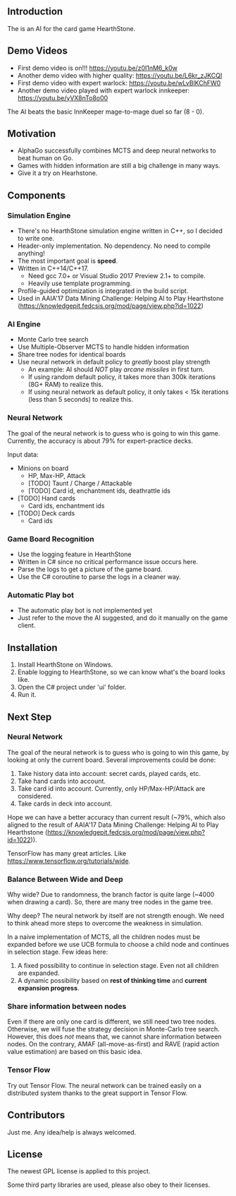 ## Introduction

The is an AI for the card game HearthStone.

## Demo Videos
* First demo video is on!!! https://youtu.be/z0I1nM6_k0w
* Another demo video with higher quality: https://youtu.be/L6kr_zJKCQI
* First demo video with expert warlock: https://youtu.be/wLvBlKChFW0
* Another demo video played with expert warlock innkeeper: https://youtu.be/yVX8nTo8o00

The AI beats the basic InnKeeper mage-to-mage duel so far (8 - 0).

## Motivation
* AlphaGo successfully combines MCTS and deep neural networks to beat human on Go.
* Games with hidden information are still a big challenge in many ways.
* Give it a try on Hearhstone.

## Components

### Simulation Engine
* There's no HearthStone simulation engine written in C++, so I decided to write one.
* Header-only implementation. No dependency. No need to compile anything!
* The most important goal is **speed**.
* Written in C++14/C++17.
  * Need gcc 7.0+ or Visual Studio 2017 Preview 2.1+ to compile.
  * Heavily use template programming.
* Profile-guided optimization is integrated in the build script.
* Used in AAIA'17 Data Mining Challenge: Helping AI to Play Hearthstone (https://knowledgepit.fedcsis.org/mod/page/view.php?id=1022)

### AI Engine
* Monte Carlo tree search
* Use Multiple-Observer MCTS to handle hidden information
* Share tree nodes for identical boards
* Use neural network in default policy to *greatly* boost play strength
  * An example: AI should *NOT* play *arcane missiles* in first turn.
  * If using random default policy, it takes more than 300k iterations (8G+ RAM) to realize this.
  * If using neural network as default policy, it only takes < 15k iterations (less than 5 seconds) to realize this.
  
### Neural Network

The goal of the neural network is to guess who is going to win this game. Currently, the accuracy is about 79% for expert-practice decks.

Input data:
* Minions on board
  * HP, Max-HP, Attack
  * [TODO] Taunt / Charge / Attackable
  * [TODO] Card id, enchantment ids, deathrattle ids
* [TODO] Hand cards
  * Card ids, enchantment ids
* [TODO] Deck cards
  * Card ids

### Game Board Recognition
* Use the logging feature in HearthStone
* Written in C# since no critical performance issue occurs here.
* Parse the logs to get a picture of the game board.
* Use the C# coroutine to parse the logs in a cleaner way.

### Automatic Play bot
* The automatic play bot is not implemented yet
* Just refer to the move the AI suggested, and do it manually on the game client.

## Installation
1. Install HearthStone on Windows.
2. Enable logging to HearthStone, so we can know what's the board looks like.
3. Open the C# project under 'ui' folder.
4. Run it.

## Next Step

### Neural Network

The goal of the neural network is to guess who is going to win this game, by looking at only the current board. Several improvements could be done:

1. Take history data into account: secret cards, played cards, etc.
2. Take hand cards into account.
3. Take card id into account. Currently, only HP/Max-HP/Attack are considered.
4. Take cards in deck into account.

Hope we can have a better accuracy than current result (~79%, which also aligned to the result of AAIA'17 Data Mining Challenge: Helping AI to Play Hearthstone (https://knowledgepit.fedcsis.org/mod/page/view.php?id=1022)).

TensorFlow has many great articles. Like https://www.tensorflow.org/tutorials/wide.

### Balance Between Wide and Deep

Why wide? Due to randomness, the branch factor is quite large (~4000 when drawing a card). So, there are many tree nodes in the game tree.

Why deep? The neural network by itself are not strength enough. We need to think ahead more steps to overcome the weakness in simulation.

In a naive implementation of MCTS, all the children nodes must be expanded before we use UCB formula to choose a child node and continues in selection stage. Few ideas here:
1. A fixed possibility to continue in selection stage. Even not all children are expanded.
2. A dynamic possibility based on **rest of thinking time** and **current expansion progress**.

### Share information between nodes

Even if there are only one card is different, we still need two tree nodes. Otherwise, we will fuse the strategy decision in Monte-Carlo tree search. However, this does *not* means that, we cannot share information between nodes. On the contrary, AMAF (all-move-as-first) and RAVE (rapid action value estimation) are based on this basic idea.


### Tensor Flow

Try out Tensor Flow. The neural network can be trained easily on a distributed system thanks to the great support in Tensor Flow.

## Contributors

Just me. Any idea/help is always welcomed.

## License

The newest GPL license is applied to this project.

Some third party libraries are used, please also obey to their licenses.
